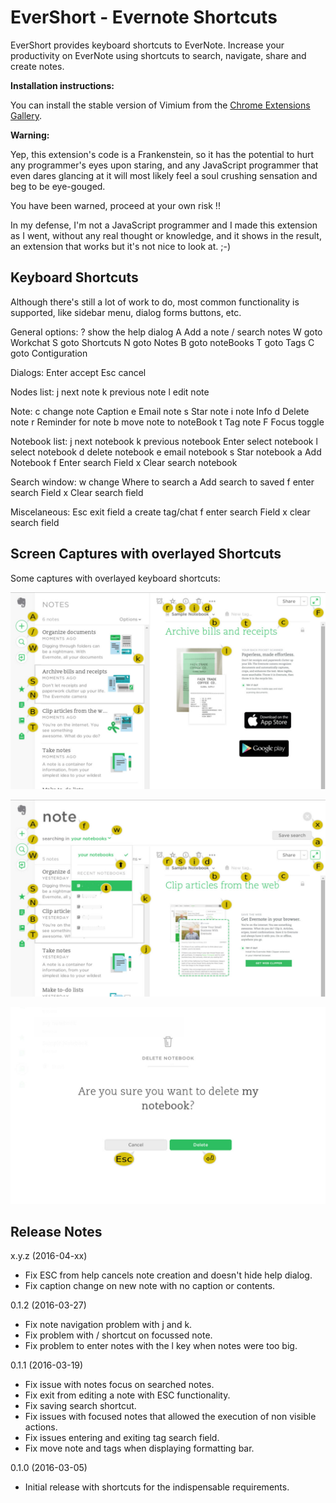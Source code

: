 EverShort - Evernote Shortcuts
==============================

EverShort provides keyboard shortcuts to EverNote.
Increase your productivity on EverNote using shortcuts to search, navigate, share and create notes.

__Installation instructions:__

You can install the stable version of Vimium from the
[Chrome Extensions Gallery](https://chrome.google.com/extensions/detail/clhjalfedcigiomjfmmjhgadnlmegobb).

__Warning:__

Yep, this extension's code is a Frankenstein, so it has the potential to hurt any programmer's eyes upon staring, and any JavaScript programmer that even dares glancing at it will most likely feel a soul crushing sensation and beg to be eye-gouged.

You have been warned, proceed at your own risk !!

In my defense, I'm not a JavaScript programmer and I made this extension as I went, without any real thought or knowledge, and it shows in the result, an extension that works but it's not nice to look at.  ;-)

Keyboard Shortcuts
------------------

Although there's still a lot of work to do, most common functionality is supported, like sidebar menu, dialog forms buttons, etc.

General options:
    ?      show the help dialog
    A      Add a note
    /      search notes
    W      goto Workchat
    S      goto Shortcuts
    N      goto Notes
    B      goto noteBooks
    T      goto Tags
    C      goto Contiguration

Dialogs:
    Enter  accept
    Esc    cancel

Nodes list:
    j      next note
    k      previous note
    l      edit note

Note:
    c      change note Caption
    e      Email note
    s      Star note
    i      note Info
    d      Delete note
    r      Reminder for note
    b      move note to noteBook
    t      Tag note
    F      Focus toggle

Notebook list:
    j      next notebook
    k      previous notebook
    Enter  select notebook
    l      select notebook
    d      delete notebook
    e      email notebook
    s      Star notebook
    a      Add Notebook
    f      Enter search Field
    x      Clear search notebook

Search window:
    w      change Where to search
    a      Add search to saved
    f      enter search Field
    x      Clear search field

Miscelaneous:
    Esc    exit field
    a      create tag/chat
    f      enter search Field
    x      clear search field

Screen Captures with overlayed Shortcuts
----------------------------------------

Some captures with overlayed keyboard shortcuts:

![Notes overlay](https://github.com/Akrog/evershort/blob/master/screens/capture_1.jpg)

![Search overlay](https://github.com/Akrog/evershort/blob/master/screens/capture_2.jpg)

![Dialog overlay](https://github.com/Akrog/evershort/blob/master/screens/capture_3.jpg)

Release Notes
-------------

x.y.z (2016-04-xx)

- Fix ESC from help cancels note creation and doesn't hide help dialog.
- Fix caption change on new note with no caption or contents.

0.1.2 (2016-03-27)

- Fix note navigation problem with j and k.
- Fix problem with / shortcut on focussed note.
- Fix problem to enter notes with the l key when notes were too big.

0.1.1 (2016-03-19)

- Fix issue with notes focus on searched notes.
- Fix exit from editing a note with ESC functionality.
- Fix saving search shortcut.
- Fix issues with focused notes that allowed the execution of non visible actions.
- Fix issues entering and exiting tag search field.
- Fix move note and tags when displaying formatting bar.

0.1.0 (2016-03-05)

- Initial release with shortcuts for the indispensable requirements.
